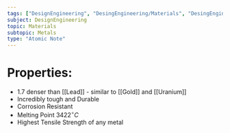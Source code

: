 ```yaml
---
tags: ["DesignEngineering", "DesingEngineering/Materials", "DesingEngineering/Materials/Metals", "DesingEngineering/Materials/Metals/Elements"]
subject: DesignEngineering
topic: Materials
subtopic: Metals
type: "Atomic Note"
---
```


# Properties:
 - 1.7 denser than [[Lead]] - similar to [[Gold]] and [[Uranium]]
 - Incredibly tough and Durable
 - Corrosion Resistant
 - Melting Point $3422^{\circ}C$
 - Highest Tensile Strength of any metal